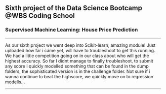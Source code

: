 ## Sixth project of the Data Science Bootcamp @WBS Coding School
### Supervised Machine Learning: House Price Prediction

---

As our sixth project we went deep into Scikit-learn, amazing module! Just uploaded how far i came yet, will have to troubleshoot to get this running.
We had a little competition going on in our class about who will get the highest accuracy. So far I didnt manage to finally troubleshoot, to submit any score I quickly modelled something that can be found in the dump folders, the sophisticated version is in the challenge folder. Not sure if i wanna continue to beat the highscore, we quickly move on to regression modells...

---
